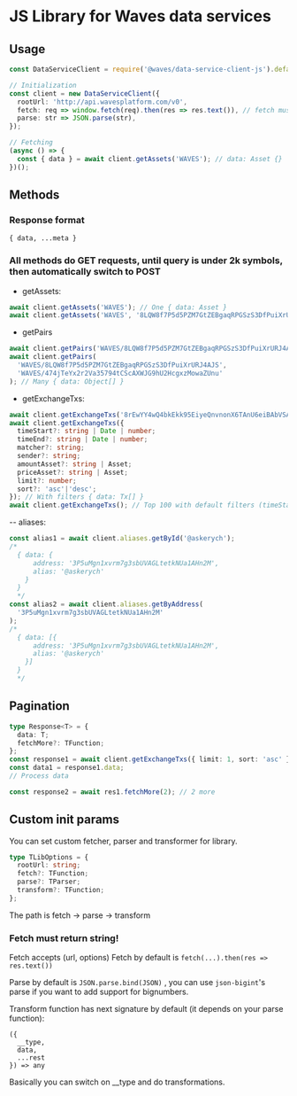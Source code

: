 # JS Library for Waves data services

## Usage

```typescript
const DataServiceClient = require('@waves/data-service-client-js').default;

// Initialization
const client = new DataServiceClient({
  rootUrl: 'http://api.wavesplatform.com/v0',
  fetch: req => window.fetch(req).then(res => res.text()), // fetch must return string
  parse: str => JSON.parse(str),
});

// Fetching
(async () => {
  const { data } = await client.getAssets('WAVES'); // data: Asset {}
})();
```

## Methods

### Response format

`{ data, ...meta }`

### All methods do GET requests, until query is under 2k symbols, then automatically switch to POST

- getAssets:

```typescript
await client.getAssets('WAVES'); // One { data: Asset }
await client.getAssets('WAVES', '8LQW8f7P5d5PZM7GtZEBgaqRPGSzS3DfPuiXrURJ4AJS'); // Or many { data: Asset[] }
```

- getPairs

```typescript
await client.getPairs('WAVES/8LQW8f7P5d5PZM7GtZEBgaqRPGSzS3DfPuiXrURJ4AJS'); // One { data: {} }
await client.getPairs(
  'WAVES/8LQW8f7P5d5PZM7GtZEBgaqRPGSzS3DfPuiXrURJ4AJS',
  'WAVES/474jTeYx2r2Va35794tCScAXWJG9hU2HcgxzMowaZUnu'
); // Many { data: Object[] }
```

- getExchangeTxs:

```typescript
await client.getExchangeTxs('8rEwYY4wQ4bkEkk95EiyeQnvnonX6TAnU6eiBAbVSADk'); // By id { data: Tx }
await client.getExchangeTxs({
  timeStart?: string | Date | number;
  timeEnd?: string | Date | number;
  matcher?: string;
  sender?: string;
  amountAsset?: string | Asset;
  priceAsset?: string | Asset;
  limit?: number;
  sort?: 'asc'|'desc';
}); // With filters { data: Tx[] }
await client.getExchangeTxs(); // Top 100 with default filters (timeStart = timestamp of first entry in db, timeEnd = now)
```

-- aliases:

```typescript
const alias1 = await client.aliases.getById('@askerych');
/*
  { data: {
      address: '3P5uMgn1xvrm7g3sbUVAGLtetkNUa1AHn2M',
      alias: '@askerych'
    }
  }
  */
const alias2 = await client.aliases.getByAddress(
  '3P5uMgn1xvrm7g3sbUVAGLtetkNUa1AHn2M'
);
/*
  { data: [{
      address: '3P5uMgn1xvrm7g3sbUVAGLtetkNUa1AHn2M',
      alias: '@askerych'
    }]
  }
  */
```

## Pagination

```typescript
type Response<T> = {
  data: T;
  fetchMore?: TFunction;
};
const response1 = await client.getExchangeTxs({ limit: 1, sort: 'asc' });
const data1 = response1.data;
// Process data

const response2 = await res1.fetchMore(2); // 2 more
```

## Custom init params

You can set custom fetcher, parser and transformer for library.

```typescript
type TLibOptions = {
  rootUrl: string;
  fetch?: TFunction;
  parse?: TParser;
  transform?: TFunction;
};
```

The path is fetch -> parse -> transform

### Fetch must return string!

Fetch accepts (url, options)
Fetch by default is `fetch(...).then(res => res.text())`

Parse by default is `JSON.parse.bind(JSON)` , you can use `json-bigint`'s parse if you want to add support for bignumbers.

Transform function has next signature by default (it depends on your parse function):

```
({
  __type,
  data,
  ...rest
}) => any
```

Basically you can switch on \_\_type and do transformations.
